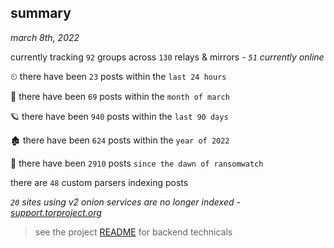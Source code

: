 
## summary
_march 8th, 2022_

currently tracking `92` groups across `130` relays & mirrors - _`51` currently online_

⏲ there have been `23` posts within the `last 24 hours`

🦈 there have been `69` posts within the `month of march`

🪐 there have been `940` posts within the `last 90 days`

🏚 there have been `624` posts within the `year of 2022`

🦕 there have been `2910` posts `since the dawn of ransomwatch`

there are `48` custom parsers indexing posts

_`20` sites using v2 onion services are no longer indexed - [support.torproject.org](https://support.torproject.org/onionservices/v2-deprecation/)_

> see the project [README](https://github.com/thetanz/ransomwatch#ransomwatch--) for backend technicals
